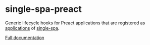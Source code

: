 # single-spa-preact

Generic lifecycle hooks for Preact applications that are registered as [applications](https://github.com/single-spa/single-spa/blob/master/docs/applications.md#registered-applications) of [single-spa](https://github.com/single-spa/single-spa).

[Full documentation](https://single-spa.js.org/docs/ecosystem-preact.html)
